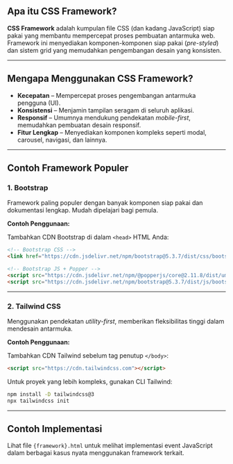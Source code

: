 ## Apa itu CSS Framework?

**CSS Framework** adalah kumpulan file CSS (dan kadang JavaScript) siap pakai yang membantu mempercepat proses pembuatan antarmuka web. Framework ini menyediakan komponen-komponen siap pakai (*pre-styled*) dan sistem grid yang memudahkan pengembangan desain yang konsisten.

---

## Mengapa Menggunakan CSS Framework?

- **Kecepatan** – Mempercepat proses pengembangan antarmuka pengguna (UI).
- **Konsistensi** – Menjamin tampilan seragam di seluruh aplikasi.
- **Responsif** – Umumnya mendukung pendekatan *mobile-first*, memudahkan pembuatan desain responsif.
- **Fitur Lengkap** – Menyediakan komponen kompleks seperti modal, carousel, navigasi, dan lainnya.

---

## Contoh Framework Populer

### 1. Bootstrap

Framework paling populer dengan banyak komponen siap pakai dan dokumentasi lengkap. Mudah dipelajari bagi pemula.

**Contoh Penggunaan:**

Tambahkan CDN Bootstrap di dalam `<head>` HTML Anda:

```html
<!-- Bootstrap CSS -->
<link href="https://cdn.jsdelivr.net/npm/bootstrap@5.3.7/dist/css/bootstrap.min.css" rel="stylesheet">

<!-- Bootstrap JS + Popper -->
<script src="https://cdn.jsdelivr.net/npm/@popperjs/core@2.11.8/dist/umd/popper.min.js" integrity="sha384-I7E8VVD/ismYTF4hNIPjVp/Zjvgyol6VFvRkX/vR+Vc4jQkC+hVqc2pM8ODewa9r" crossorigin="anonymous"></script>
<script src="https://cdn.jsdelivr.net/npm/bootstrap@5.3.7/dist/js/bootstrap.min.js" integrity="sha384-7qAoOXltbVP82dhxHAUje59V5r2YsVfBafyUDxEdApLPmcdhBPg1DKg1ERo0BZlK" crossorigin="anonymous"></script>
```

---

### 2. Tailwind CSS

Menggunakan pendekatan *utility-first*, memberikan fleksibilitas tinggi dalam mendesain antarmuka.

**Contoh Penggunaan:**

Tambahkan CDN Tailwind sebelum tag penutup `</body>`:

```html
<script src="https://cdn.tailwindcss.com"></script>
```

Untuk proyek yang lebih kompleks, gunakan CLI Tailwind:

```bash
npm install -D tailwindcss@3
npx tailwindcss init
```

---

## Contoh Implementasi

Lihat file `{framework}.html` untuk melihat implementasi event JavaScript dalam berbagai kasus nyata menggunakan framework terkait.
